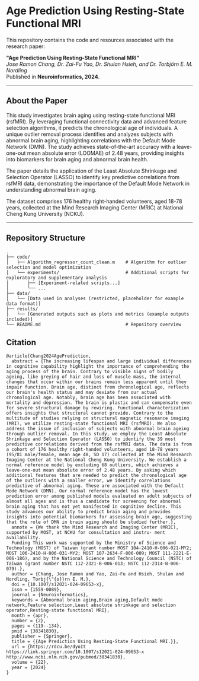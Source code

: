# Age Prediction Using Resting-State Functional MRI

This repository contains the code and resources associated with the research paper:

**"Age Prediction Using Resting-State Functional MRI"**  
*Jose Ramon Chang, Dr. Zai-Fu Yao, Dr. Shulan Hsieh, and Dr. Torbjörn E. M. Nordling*  
Published in **Neuroinformatics, 2024**.

---

## About the Paper

This study investigates brain aging using resting-state functional MRI (rsfMRI). By leveraging functional connectivity data and advanced feature selection algorithms, it predicts the chronological age of individuals. A unique outlier removal process identifies and analyzes subjects with abnormal brain aging, highlighting correlations with the Default Mode Network (DMN). The study achieves state-of-the-art accuracy with a leave-one-out mean absolute error (LOOMAE) of 2.48 years, providing insights into biomarkers for brain aging and abnormal brain health.  

The paper details the application of the Least Absolute Shrinkage and Selection Operator (LASSO) to identify key predictive correlations from rsfMRI data, demonstrating the importance of the Default Mode Network in understanding abnormal brain aging.  

The dataset comprises 176 healthy right-handed volunteers, aged 18-78 years, collected at the Mind Research Imaging Center (MRIC) at National Cheng Kung University (NCKU).

---

## Repository Structure

```plaintext
.
├── code/
│   ├── Algorithm_regressor_count_clean.m    # Algorithm for outlier selection and model optimization
│   └── experiments/                         # Additional scripts for exploratory and supplementary analysis
│       ├── [Experiment-related scripts...]
│       └── ...
├── data/
│   └── [Data used in analyses (restricted, placeholder for example data format)]
├── results/
│   └── [Generated outputs such as plots and metrics (example outputs included)]
└── README.md                                # Repository overview
```
## Citation
```
@article{Chang2024AgePrediction,
  abstract = {The increasing lifespan and large individual differences in cognitive capability highlight the importance of comprehending the aging process of the brain. Contrary to visible signs of bodily ageing, like greying of hair and loss of muscle mass, the internal changes that occur within our brains remain less apparent until they impair function. Brain age, distinct from chronological age, reflects our brain's health status and may deviate from our actual chronological age. Notably, brain age has been associated with mortality and depression. The brain is plastic and can compensate even for severe structural damage by rewiring. Functional characterization offers insights that structural cannot provide. Contrary to the multitude of studies relying on structural magnetic resonance imaging (MRI), we utilize resting-state functional MRI (rsfMRI). We also address the issue of inclusion of subjects with abnormal brain ageing through outlier removal. In this study, we employ the Least Absolute Shrinkage and Selection Operator (LASSO) to identify the 39 most predictive correlations derived from the rsfMRI data. The data is from a cohort of 176 healthy right-handed volunteers, aged 18-78 years (95/81 male/female, mean age 48, SD 17) collected at the Mind Research Imaging Center at the National Cheng Kung University. We establish a normal reference model by excluding 68 outliers, which achieves a leave-one-out mean absolute error of 2.48 years. By asking which additional features that are needed to predict the chronological age of the outliers with a smaller error, we identify correlations predictive of abnormal aging. These are associated with the Default Mode Network (DMN). Our normal reference model has the lowest prediction error among published models evaluated on adult subjects of almost all ages and is thus a candidate for screening for abnormal brain aging that has not yet manifested in cognitive decline. This study advances our ability to predict brain aging and provides insights into potential biomarkers for assessing brain age, suggesting that the role of DMN in brain aging should be studied further.},
  annote = {We thank the Mind Research and Imaging Center (MRIC), supported by MOST, at NCKU for consultation and instru- ment availability.
  Funding This work was supported by the Ministry of Science and Technology (MOST) of Taiwan (grant number MOST 104-2410-H-006-021-MY2; MOST 106-2410-H-006-031-MY2; MOST 107-2634-F-006-009; MOST 111-2221-E-006-186), and by the National Science and Technology Council (NSTC) of Taiwan (grant number NSTC 112-2321-B-006-013; NSTC 112-2314-B-006-079).},
  author = {Chang, Jose Ramon and Yao, Zai-Fu and Hsieh, Shulan and Nordling, Torbj{\"{o}}rn E. M.},
  doi = {10.1007/s12021-024-09653-x},
  issn = {1559-0089},
  journal = {Neuroinformatics},
  keywords = {Abnormal brain aging,Brain aging,Default mode network,Feature selection,Least absolute shrinkage and selection operator,Resting-state functional MRI},
  month = {apr},
  number = {2},
  pages = {119--134},
  pmid = {38341830},
  publisher = {Springer},
  title = {{Age Prediction Using Resting-State Functional MRI.}},
  url = {https://rdcu.be/dyoIt https://link.springer.com/10.1007/s12021-024-09653-x http://www.ncbi.nlm.nih.gov/pubmed/38341830},
  volume = {22},
  year = {2024}
}
```
